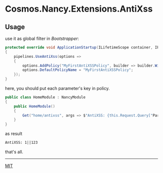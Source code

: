 ﻿# Cosmos.Nancy.Extensions.AntiXss

## Usage

use it as global filter in *Bootstrapper*:

``` c#
protected override void ApplicationStartup(ILifetimeScope container, IPipelines pipelines)
{
    pipelines.UseAntiXss(options =>
    {
        options.AddPolicy("MyFirstAntiXSSPolicy", builder => builder.WithUriQueryKeys("Parameters"));
        options.DefaultPolicyName = "MyFirstAntiXSSPolicy";
    });
}
```

here, you should put each parameter's key in policy.

``` c#
public class HomeModule : NancyModule
{
    public HomeModule()
    {
        Get("home/antixss", args => $"AntiXSS: {this.Request.Query["Parameters"]}");
    }
}
```

as result

``` txt
AntiXSS: 1||123
```

that's all.

* * *

[MIT](https://mit-license.org/)